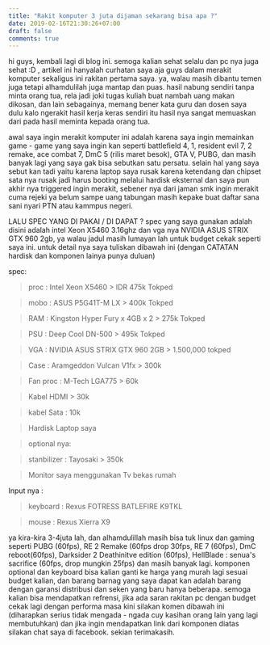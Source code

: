 ```yaml
---
title: "Rakit komputer 3 juta dijaman sekarang bisa apa ?"
date: 2019-02-16T21:30:26+07:00
draft: false
comments: true
---
```


hi guys, kembali lagi di blog ini. semoga kalian sehat selalu dan pc nya juga sehat :D , artikel ini hanyalah curhatan saya aja guys dalam merakit komputer sekaligus ini rakitan pertama saya. ya, walau masih dibantu temen juga tetapi alhamdulilah juga mantap dan puas. hasil nabung sendiri tanpa minta orang tua, rela jadi joki tugas kuliah buat nambah uang makan dikosan, dan lain sebagainya, memang bener kata guru dan dosen saya dulu kalo ngerakit hasil kerja keras sendiri itu hasil nya sangat memuaskan dari pada hasil meminta kepada orang tua.

awal saya ingin merakit komputer ini adalah karena saya ingin memainkan game - game yang saya ingin kan seperti battlefield 4, 1, resident evil 7, 2 remake, ace combat 7, DmC 5 (rilis maret besok), GTA V, PUBG, dan masih banyak lagi yang saya gak bisa sebutkan satu  persatu. selain hal yang saya sebut kan tadi yaitu karena laptop saya rusak karena ketendang dan chipset sata nya rusak jadi harus booting melalui hardisk eksternal dan saya pun akhir nya triggered ingin merakit, sebener nya dari jaman smk ingin merakit cuma rejeki ya belum sampe uang tabungan masih kepake buat daftar sana sani nyari PTN atau kammpus negeri.

LALU SPEC YANG DI PAKAI / DI DAPAT ?
spec yang saya gunakan adalah disini adalah intel Xeon X5460 3.16ghz dan vga nya NVIDIA ASUS STRIX GTX 960 2gb, ya walau jadul masih lumayan lah untuk budget cekak seperti saya ini. untuk detail nya saya tuliskan dibawah ini (dengan CATATAN hardisk dan komponen lainya punya duluan)

spec:

>proc : Intel Xeon X5460 > IDR 475k Tokped

>mobo : ASUS P5G41T-M LX > 400k Tokped

>RAM : Kingston Hyper Fury x  4GB x 2 > 275k Tokped

>PSU : Deep Cool DN-500 > 495k Tokped

>VGA : NVIDIA ASUS STRIX GTX 960 2GB > 1.500,000 tokped

>Case : Aramgeddon Vulcan V1fx > 300k

>Fan proc : M-Tech LGA775 > 60k

>Kabel HDMI > 30k

>kabel Sata : 10k

>Hardisk Laptop saya

>optional nya:

>stanbilizer : Tayosaki > 350k

>Monitor saya menggunakan Tv bekas rumah

Input nya :

>keyboard : Rexus FOTRESS BATLEFIRE K9TKL

>mouse : Rexus Xierra X9

ya kira-kira 3-4juta lah, dan alhamdulillah masih bisa tuk linux dan gaming seperti PUBG (60fps), RE 2 Remake (60fps drop 30fps, RE 7 (60fps), DmC reboot(60fps), Darksider 2 Deathinitve edition (60fps), HellBlade : senua's sacrifice (60fps, drop mungkin 25fps)  dan masih banyak lagi. komponen optional dan keyboard bisa kalian ganti ke harga yang murah lagi sesuai budget kalian, dan barang barnag yang saya dapat kan adalah barang dengan garansi distribusi dan seken yang baru hanya beberapa. semoga kalian bisa mendapatkan refrensi, jika ada saran rakitan pc dengan budget cekak lagi dengan performa masa kini silakan komen dibawah ini (diharapkan serius tidak mengada - ngada cuy kasihan orang lain yang lagi membutuhkan) dan jika ingin mendapatkan link dari komponen diatas silakan chat saya di facebook. sekian terimakasih.
